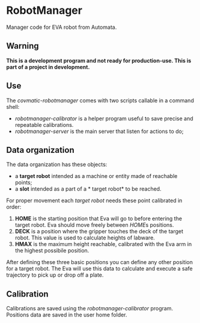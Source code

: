# RobotManager
Manager code for EVA robot from Automata.

## Warning
**This is a development program and not ready for production-use.
This is part of a project in development.**

## Use

The *covmatic-robotmanager* comes with two scripts callable in a command shell:
- *robotmanager-calibrator* is a helper program useful to save precise and repeatable calibrations.
- *robotmanager-server* is the main server that listen for actions to do;

## Data organization

The data organization has these objects:
- a **target robot** intended as a machine or entity made of reachable points;
- a **slot** intended as a part of a * target robot* to be reached.

For proper movement each *target robot* needs these point calibrated in order:
1. **HOME** is the starting position that Eva will go to before entering the target robot.
   Eva should move freely between *HOME*s positions.
2. **DECK** is a position where the gripper touches the deck of the target robot.
   This value is used to calculate heights of labware.
3. **HMAX** is the maximum height reachable, calibrated with the Eva arm in the highest possibile position.

After defining these three basic positions you can define any other position for a target robot.
The Eva will use this data to calculate and execute a safe trajectory to pick up or drop off a plate.

## Calibration
Calibrations are saved using the *robotmanager-calibrator* program.
Positions data are saved in the user home folder.

